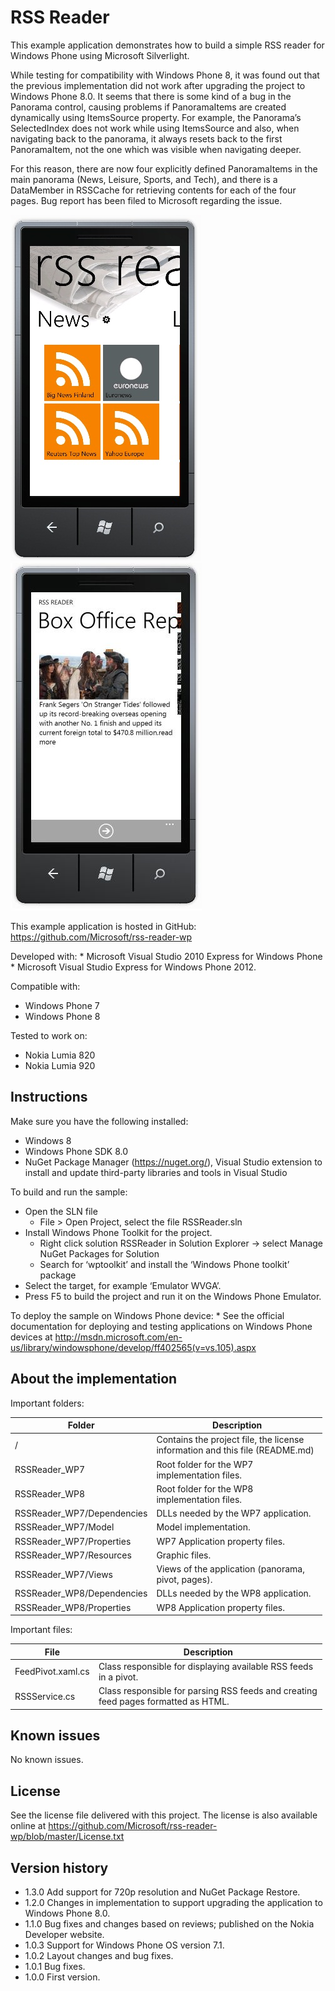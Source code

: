 RSS Reader
==========

This example application demonstrates how to build a simple RSS reader for Windows Phone using Microsoft Silverlight.

While testing for compatibility with Windows Phone 8, it was found out that the previous implementation did not work after upgrading the project to Windows Phone 8.0. It seems that there is some kind of a bug in the Panorama control, causing problems if PanoramaItems are created dynamically using ItemsSource property. For example, the Panorama’s SelectedIndex does not work while using ItemsSource and also, when navigating back to the panorama, it always resets back to the first PanoramaItem, not the one which was visible when navigating deeper.

For this reason, there are now four explicitly defined PanoramaItems in the main panorama (News, Leisure, Sports, and Tech), and there is a DataMember in RSSCache for retrieving contents for each of the four pages. Bug report has been filed to Microsoft regarding the issue.

![Main screen](doc/screenshots/small_main_screen_newbg.jpg?raw=true)  ![Item screen](doc/screenshots/item_screen.jpg?raw=true)

This example application is hosted in GitHub: https://github.com/Microsoft/rss-reader-wp

Developed with: \* Microsoft Visual Studio 2010 Express for Windows Phone \* Microsoft Visual Studio Express for Windows Phone 2012.

Compatible with:

-   Windows Phone 7
-   Windows Phone 8

Tested to work on:

-   Nokia Lumia 820
-   Nokia Lumia 920

Instructions
------------

Make sure you have the following installed:

-   Windows 8
-   Windows Phone SDK 8.0
-   NuGet Package Manager (https://nuget.org/), Visual Studio extension to install and update third-party libraries and tools in Visual Studio

To build and run the sample:

-   Open the SLN file
    -   File &gt; Open Project, select the file RSSReader.sln
-   Install Windows Phone Toolkit for the project.
    -   Right click solution RSSReader in Solution Explorer -&gt; select Manage NuGet Packages for Solution
    -   Search for ‘wptoolkit’ and install the ‘Windows Phone toolkit’ package
-   Select the target, for example ‘Emulator WVGA’.
-   Press F5 to build the project and run it on the Windows Phone Emulator.

To deploy the sample on Windows Phone device: \* See the official documentation for deploying and testing applications on Windows Phone devices at http://msdn.microsoft.com/en-us/library/windowsphone/develop/ff402565(v=vs.105).aspx

About the implementation
------------------------

Important folders:

<table style="width:99%;"><colgroup><col style="width: 35%" /><col style="width: 64%" /></colgroup><thead><tr class="header"><th>Folder</th><th>Description</th></tr></thead><tbody><tr class="odd"><td>/</td><td>Contains the project file, the license information and this file (README.md)</td></tr><tr class="even"><td>RSSReader_WP7</td><td>Root folder for the WP7 implementation files.</td></tr><tr class="odd"><td>RSSReader_WP8</td><td>Root folder for the WP8 implementation files.</td></tr><tr class="even"><td>RSSReader_WP7/Dependencies</td><td>DLLs needed by the WP7 application.</td></tr><tr class="odd"><td>RSSReader_WP7/Model</td><td>Model implementation.</td></tr><tr class="even"><td>RSSReader_WP7/Properties</td><td>WP7 Application property files.</td></tr><tr class="odd"><td>RSSReader_WP7/Resources</td><td>Graphic files.</td></tr><tr class="even"><td>RSSReader_WP7/Views</td><td>Views of the application (panorama, pivot, pages).</td></tr><tr class="odd"><td>RSSReader_WP8/Dependencies</td><td>DLLs needed by the WP8 application.</td></tr><tr class="even"><td>RSSReader_WP8/Properties</td><td>WP8 Application property files.</td></tr></tbody></table>

Important files:

<table style="width:99%;"><colgroup><col style="width: 26%" /><col style="width: 73%" /></colgroup><thead><tr class="header"><th>File</th><th>Description</th></tr></thead><tbody><tr class="odd"><td>FeedPivot.xaml.cs</td><td>Class responsible for displaying available RSS feeds in a pivot.</td></tr><tr class="even"><td>RSSService.cs</td><td>Class responsible for parsing RSS feeds and creating feed pages formatted as HTML.</td></tr></tbody></table>

Known issues
------------

No known issues.

License
-------

See the license file delivered with this project. The license is also available online at https://github.com/Microsoft/rss-reader-wp/blob/master/License.txt

Version history
---------------

-   1.3.0 Add support for 720p resolution and NuGet Package Restore.
-   1.2.0 Changes in implementation to support upgrading the application to Windows Phone 8.0.
-   1.1.0 Bug fixes and changes based on reviews; published on the Nokia Developer website.
-   1.0.3 Support for Windows Phone OS version 7.1.
-   1.0.2 Layout changes and bug fixes.
-   1.0.1 Bug fixes.
-   1.0.0 First version.
